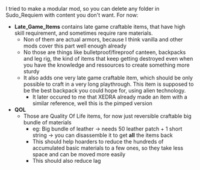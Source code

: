 I tried to make a modular mod, so you can delete any folder in Sudo_Requiem with content you don't want.
For now:
- **Late_Game_Items** contains late game craftable items, that have high skill requirement, and sometimes require rare materials. 
  - Non of them are actual armors, because I think vanilla and other mods cover this part well enough already
  - No those are things like bulletproof/fireproof canteen, backpacks and leg rig, the kind of items that keep getting destroyed even when you have the knowledge and ressources to create something more sturdy
  - It also adds one very late game craftable item, which should be only possible to craft in a very long playthrough. This item is supposed to be the best backpack you could hope for, using alien technology.
    - It later occured to me that XEDRA already made an item with a similar reference, well this is the pimped version 
- **QOL**
  - Those are Quality Of Life items, for now just reversible craftable big bundle of materials
    - eg: Big bundle of leather -> needs 50 leather patch + 1 short string -> you can disassemble it to get **all** the items back  
    - This should help hoarders to reduce the hundreds of accumulated basic materials to a few ones, so they take less space and can be moved more easily
    - This should also reduce lag
